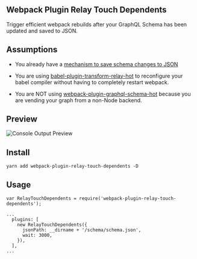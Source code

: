 Webpack Plugin Relay Touch Dependents
---------------------
Trigger efficient webpack rebuilds after your GraphQL Schema has been updated and saved to JSON.

Assumptions
-----------
* You already have a [mechanism to save schema changes to JSON](https://facebook.github.io/relay/docs/guides-babel-plugin.html#schema-json)

* You are using [babel-plugin-transform-relay-hot](https://www.npmjs.com/package/babel-plugin-transform-relay-hot) to reconfigure your babel compiler without having to completely restart webpack.

* You are NOT using [webpack-plugin-graphql-schema-hot](https://github.com/nodkz/webpack-plugin-graphql-schema-hot) because you are vending your graph from a non-Node backend.

Preview
-------------
![Console Output Preview](https://raw.githubusercontent.com/jrhicks/webpack-plugin-relay-touch-dependents/master/screenshot1.png)

Install
--------
```
yarn add webpack-plugin-relay-touch-dependents -D
```

Usage
--------
```
var RelayTouchDependents = require('webpack-plugin-relay-touch-dependents');

...
  plugins: [
    new RelayTouchDependents({
      jsonPath: __dirname + '/schema/schema.json',
      wait: 3000,
    }),
  ],
...

```
